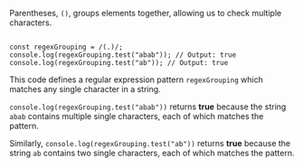 Parentheses, `()`, groups elements together,
allowing us to check multiple characters.

<codeblock language="javascript" type="lesson">
<code>
const regexGrouping = /(.)/;
console.log(regexGrouping.test("abab")); // Output: true
console.log(regexGrouping.test("ab")); // Output: true
</code>
</codeblock>

This code defines a regular expression
pattern `regexGrouping` which matches any
single character in a string.

`console.log(regexGrouping.test("abab"))`
returns **true** because the string `abab`
contains multiple single characters,
each of which matches the pattern.

Similarly, `console.log(regexGrouping.test("ab"))`
returns **true** because the string `ab` contains two single characters, each of which matches the pattern.

